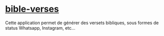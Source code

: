 # **[bible-verses](http://ngpictures.pe.hu/god-first)**
Cette application permet de générer des versets bibliques, sous formes de status Whatsapp, Instagram, etc...
